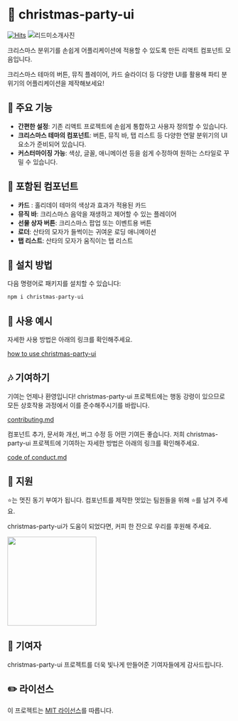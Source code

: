 # 🎄 christmas-party-ui
[![Hits](https://hits.seeyoufarm.com/api/count/incr/badge.svg?url=https%3A%2F%2Fgithub.com%2F2024-opensource%2FSeason-ui&count_bg=%23B03B26&title_bg=%23436E53&icon=&icon_color=%23E7E7E7&title=%F0%9F%8E%85+X-mas&edge_flat=false)](https://hits.seeyoufarm.com)
![리드미소개사진](https://github.com/user-attachments/assets/16991045-8180-4334-8814-e0d4e59c0a82)

크리스마스 분위기를 손쉽게 어플리케이션에 적용할 수 있도록 만든 리액트 컴포넌트 모음입니다.

크리스마스 테마의 버튼, 뮤직 플레이어, 카드 슬라이더 등 다양한 UI를 활용해 파티 분위기의 어플리케이션을 제작해보세요!

## 🎅 주요 기능

- **간편한 설정**: 기존 리액트 프로젝트에 손쉽게 통합하고 사용자 정의할 수 있습니다.
- **크리스마스 테마의 컴포넌트**: 버튼, 뮤직 바, 탭 리스트 등 다양한 연말 분위기의 UI 요소가 준비되어 있습니다.
- **커스터마이징 가능**: 색상, 글꼴, 애니메이션 등을 쉽게 수정하여 원하는 스타일로 꾸밀 수 있습니다.

## 🎁 포함된 컴포넌트

- **카드** : 홀리데이 테마의 색상과 효과가 적용된 카드
- **뮤직 바**: 크리스마스 음악을 재생하고 제어할 수 있는 플레이어
- **선물 상자 버튼**: 크리스마스 팝업 또는 이벤트용 버튼
- **로더**: 산타의 모자가 들썩이는 귀여운 로딩 애니메이션
- **탭 리스트**: 산타의 모자가 움직이는 탭 리스트

## 🎨 설치 방법 

다음 명령어로 패키지를 설치할 수 있습니다:

```bash
npm i christmas-party-ui
```

## 🎄 사용 예시

자세한 사용 방법은 아래의 링크를 확인해주세요.

[how to use christmas-party-ui](https://672ac48d7049f10e7114725c-hsmfuwfnns.chromatic.com/) 

## 🎶 기여하기

기여는 언제나 환영입니다! christmas-party-ui 프로젝트에는 행동 강령이 있으므로 모든 상호작용 과정에서 이를 준수해주시기를 바랍니다.

[contributing.md](https://github.com/2024-opensource/Season-ui/blob/main/docs/CONTRIBUTING.md)

컴포넌트 추가, 문서화 개선, 버그 수정 등 어떤 기여든 좋습니다. 저희 christmas-party-ui 프로젝트에 기여하는 자세한 방법은 아래의 링크를 확인해주세요.

[code of conduct.md](https://github.com/2024-opensource/Season-ui/blob/main/docs/CODE_OF_CONDUCT.md)

## 🙏 지원 

⭐️는 멋진 동기 부여가 됩니다. 컴포넌트를 제작한 멋있는 팀원들을 위해 ⭐️를 남겨 주세요.

christmas-party-ui가 도움이 되었다면, 커피 한 잔으로 우리를 후원해 주세요.

<img src="https://github.com/user-attachments/assets/e0da0c63-4e20-4e9a-ae58-0d59b6da15d9" width="200">


## 🌟 기여자 

christmas-party-ui 프로젝트를 더욱 빛나게 만들어준 기여자들에게 감사드립니다.


## ✏️ 라이선스

이 프로젝트는 [MIT 라이선스](https://github.com/all-contributors/all-contributors/blob/master/LICENSE)를 따릅니다.
